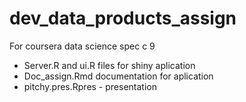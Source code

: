 # dev_data_products_assign
For coursera data science spec c 9

- Server.R and ui.R  files for shiny aplication
- Doc_assign.Rmd  documentation for aplication
- pitchy.pres.Rpres - presentation
